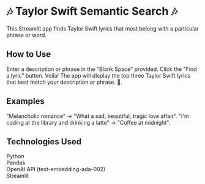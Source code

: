 # 🎶 Taylor Swift Semantic Search 🎶

This Streamlit app finds Taylor Swift lyrics that most belong with a particular phrase or word.

## How to Use
Enter a description or phrase in the "Blank Space" provided.
Click the "Find a lyric" button.
Voila! The app will display the top three Taylor Swift lyrics that best match your description or phrase. 🤗. 

## Examples
"Melancholic romance" → "What a sad, beautiful, tragic love affair". 
"I'm coding at the library and drinking a latte" → "Coffee at midnight". 

## Technologies Used
Python  
Pandas  
OpenAI API (text-embedding-ada-002)    
Streamlit

